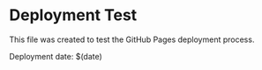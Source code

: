 # Deployment Test

This file was created to test the GitHub Pages deployment process.

Deployment date: $(date) 